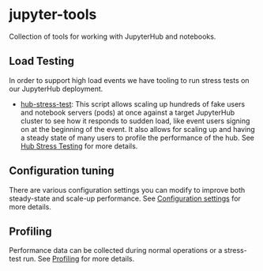 # jupyter-tools

Collection of tools for working with JupyterHub and notebooks.

## Load Testing

In order to support high load events we have tooling to run stress tests on our JupyterHub deployment.

* [hub-stress-test](scripts/hub-stress-test.py): This script allows scaling up hundreds of fake users and notebook
  servers (pods) at once against a target JupyterHub cluster to see how it responds to sudden load, like event users
  signing on at the beginning of the event. It also allows for scaling up and having a steady state of many users
  to profile the performance of the hub. See [Hub Stress Testing](docs/stress-test.md) for more details.

## Configuration tuning
There are various configuration settings you can modify to improve both steady-state and scale-up
performance. See [Configuration settings](docs/configuration.md) for more details.

## Profiling
Performance data can be collected during normal operations or a stress-test run. See
[Profiling](docs/profiling.md) for more details.

